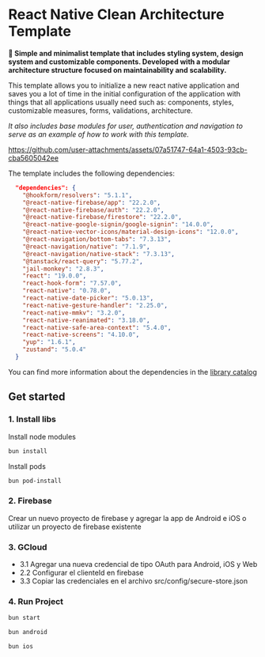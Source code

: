 # React Native Clean Architecture Template

**👾 Simple and minimalist template that includes styling system, design system and customizable components. Developed with a modular architecture structure focused on maintainability and scalability.**

This template allows you to initialize a new react native application and saves you a lot of time in the initial configuration of the application with things that all applications usually need such as: components, styles, customizable measures, forms, validations, architecture.

_It also includes base modules for user, authentication and navigation to serve as an example of how to work with this template._


https://github.com/user-attachments/assets/07a51747-64a1-4503-93cb-cba5605042ee


The template includes the following dependencies:

```json
  "dependencies": {
    "@hookform/resolvers": "5.1.1",
    "@react-native-firebase/app": "22.2.0",
    "@react-native-firebase/auth": "22.2.0",
    "@react-native-firebase/firestore": "22.2.0",
    "@react-native-google-signin/google-signin": "14.0.0",
    "@react-native-vector-icons/material-design-icons": "12.0.0",
    "@react-navigation/bottom-tabs": "7.3.13",
    "@react-navigation/native": "7.1.9",
    "@react-navigation/native-stack": "7.3.13",
    "@tanstack/react-query": "5.77.2",
    "jail-monkey": "2.8.3",
    "react": "19.0.0",
    "react-hook-form": "7.57.0",
    "react-native": "0.78.0",
    "react-native-date-picker": "5.0.13",
    "react-native-gesture-handler": "2.25.0",
    "react-native-mmkv": "3.2.0",
    "react-native-reanimated": "3.18.0",
    "react-native-safe-area-context": "5.4.0",
    "react-native-screens": "4.10.0",
    "yup": "1.6.1",
    "zustand": "5.0.4"
  }
```

You can find more information about the dependencies in the [library catalog](https://crisangera.github.io/react-native-clean-architecture-docs/docs/libs)

## Get started

### 1. Install libs

Install node modules

```bash
bun install
```

Install pods

```bash
bun pod-install
```

### 2. Firebase

Crear un nuevo proyecto de firebase y agregar la app de Android e iOS o utilizar un proyecto de firebase existente

### 3. GCloud

- 3.1 Agregar una nueva credencial de tipo OAuth para Android, iOS y Web
- 2.2 Configurar el clienteId en firebase
- 3.3 Copiar las credenciales en el archivo src/config/secure-store.json

### 4. Run Project

```bash
bun start
```

```bash
bun android
```

```bash
bun ios
```
